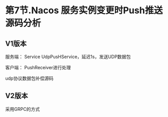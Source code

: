 # 第7节.Nacos 服务实例变更时Push推送源码分析

## V1版本
服务端：
Service UdpPusHService，延迟1s，发送UDP数据包


客户端：
PushReceiver进行处理


udp协议数据包补偿源码

## V2版本

采用GRPC的方式









